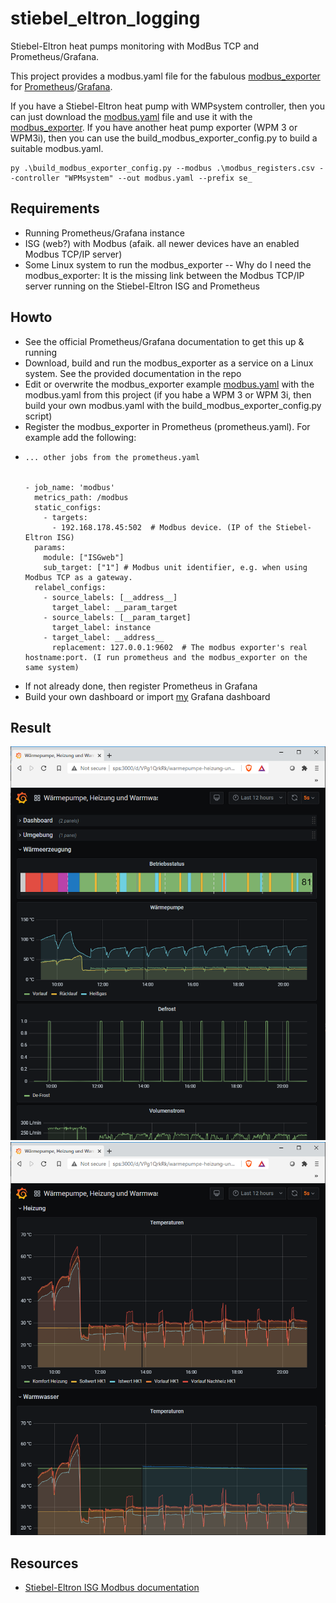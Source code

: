 # stiebel_eltron_logging
Stiebel-Eltron heat pumps monitoring with ModBus TCP and Prometheus/Grafana.

This project provides a modbus.yaml file for the fabulous [modbus_exporter](https://github.com/RichiH/modbus_exporter) for [Prometheus](https://prometheus.io/)/[Grafana](https://grafana.com/).

If you have a Stiebel-Eltron heat pump with WMPsystem controller, then you can just download the [modbus.yaml](https://github.com/sebastianPsm/stiebel_eltron_logging/blob/main/modbus.yaml) file and use it with the [modbus_exporter](https://github.com/RichiH/modbus_exporter). If you have another heat pump exporter (WPM 3 or WPM3i), then you can use the build_modbus_exporter_config.py to build a suitable modbus.yaml.

```
py .\build_modbus_exporter_config.py --modbus .\modbus_registers.csv --controller "WPMsystem" --out modbus.yaml --prefix se_
```

## Requirements
- Running Prometheus/Grafana instance
- ISG (web?) with Modbus (afaik. all newer devices have an enabled Modbus TCP/IP server)
- Some Linux system to run the modbus_exporter
-- Why do I need the modbus_exporter: It is the missing link between the Modbus TCP/IP server running on the Stiebel-Eltron ISG and Prometheus

## Howto
- See the official Prometheus/Grafana documentation to get this up & running
- Download, build and run the modbus_exporter as a service on a Linux system. See the provided documentation in the repo
- Edit or overwrite the modbus_exporter example [modbus.yaml](https://github.com/RichiH/modbus_exporter/blob/master/modbus.yml) with the modbus.yaml from this project (if you habe a WPM 3 or WPM 3i, then build your own modbus.yaml with the build_modbus_exporter_config.py script)
- Register the modbus_exporter in Prometheus (prometheus.yaml). For example add the following:
- 
  ```
  ... other jobs from the prometheus.yaml
  
  
  - job_name: 'modbus'
    metrics_path: /modbus
    static_configs:
      - targets:
        - 192.168.178.45:502  # Modbus device. (IP of the Stiebel-Eltron ISG)
    params:
      module: ["ISGweb"]
      sub_target: ["1"] # Modbus unit identifier, e.g. when using Modbus TCP as a gateway.
    relabel_configs:
      - source_labels: [__address__]
        target_label: __param_target
      - source_labels: [__param_target]
        target_label: instance
      - target_label: __address__
        replacement: 127.0.0.1:9602  # The modbus exporter's real hostname:port. (I run prometheus and the modbus_exporter on the same system)
  ```
- If not already done, then register Prometheus in Grafana
- Build your own dashboard or import [my](https://github.com/sebastianPsm/stiebel_eltron_logging/blob/main/grafana_dashboard.json) Grafana dashboard

## Result
![Grafana Dashboard 1](https://github.com/sebastianPsm/stiebel_eltron_logging/blob/main/Capture1.PNG)
![Grafana Dashboard 2](https://github.com/sebastianPsm/stiebel_eltron_logging/blob/main/Capture2.PNG)

## Resources
- [Stiebel-Eltron ISG Modbus documentation](https://www.stiebel-eltron.de/content/dam/ste/cdbassets/historic/bedienungs-_u_installationsanleitungen/ISG_Modbus__b89c1c53-6d34-4243-a630-b42cf0633361.pdf)
